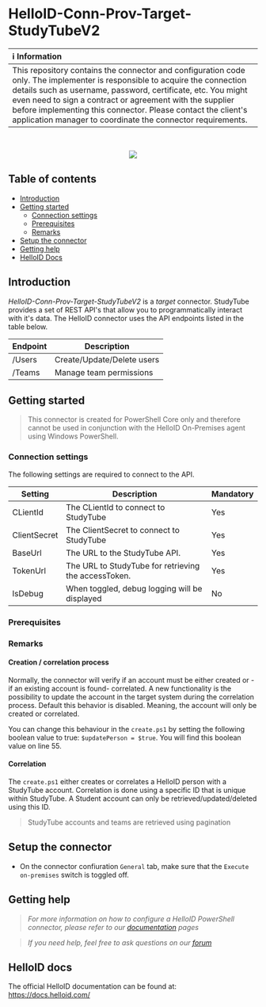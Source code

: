 # HelloID-Conn-Prov-Target-StudyTubeV2


| :information_source: Information |
|:---------------------------|
| This repository contains the connector and configuration code only. The implementer is responsible to acquire the connection details such as username, password, certificate, etc. You might even need to sign a contract or agreement with the supplier before implementing this connector. Please contact the client's application manager to coordinate the connector requirements. |
<br />
<p align="center"> 
  <img src="https://www.tools4ever.nl/connector-logos/studytube-logo.png">
</p>

## Table of contents

- [Introduction](#Introduction)
- [Getting started](#Getting-started)
  + [Connection settings](#Connection-settings)
  + [Prerequisites](#Prerequisites)
  + [Remarks](#Remarks)
- [Setup the connector](@Setup-The-Connector)
- [Getting help](#Getting-help)
- [HelloID Docs](#HelloID-docs)

## Introduction

_HelloID-Conn-Prov-Target-StudyTubeV2_ is a _target_ connector. StudyTube provides a set of REST API's that allow you to programmatically interact with it's data. The HelloID connector uses the API endpoints listed in the table below.

| Endpoint     | Description |
| ------------ | ----------- |
| /Users       | Create/Update/Delete users |
| /Teams       | Manage team permissions |

## Getting started

> This connector is created for PowerShell Core only and therefore cannot be used in conjunction with the HelloID On-Premises agent using Windows PowerShell.

### Connection settings

The following settings are required to connect to the API.

| Setting      | Description                        | Mandatory   |
| ------------ | -----------                        | ----------- |
| CLientId     | The CLientId to connect to StudyTube | Yes        |
| ClientSecret | The ClientSecret to connect to StudyTube  | Yes        |
| BaseUrl      | The URL to the StudyTube API.| Yes        |
| TokenUrl     | The URL to StudyTube for retrieving the accessToken. | Yes        |
| IsDebug      | When toggled, debug logging will be displayed | No         |

### Prerequisites

### Remarks

#### Creation / correlation process

Normally, the connector will verify if an account must be either created or -if an existing account is found- correlated. A new functionality is the possibility to update the account in the target system during the correlation process. Default this behavior is disabled. Meaning, the account will only be created or correlated.

You can change this behaviour in the `create.ps1` by setting the following boolean value to true: `$updatePerson = $true`. You will find this boolean value on line 55.

#### Correlation

The `create.ps1` either creates or correlates a HelloID person with a StudyTube account. Correlation is done using a specific ID that is unique within StudyTube. A Student account can only be retrieved/updated/deleted using this ID.

> StudyTube accounts and teams are retrieved using pagination

## Setup the connector

- On the connector confiuration `General` tab, make sure that the `Execute on-premises` switch is toggled off.

## Getting help

> _For more information on how to configure a HelloID PowerShell connector, please refer to our [documentation](https://docs.helloid.com/hc/en-us/articles/360012558020-Configure-a-custom-PowerShell-target-system) pages_

> _If you need help, feel free to ask questions on our [forum](https://forum.helloid.com)_

## HelloID docs

The official HelloID documentation can be found at: https://docs.helloid.com/
